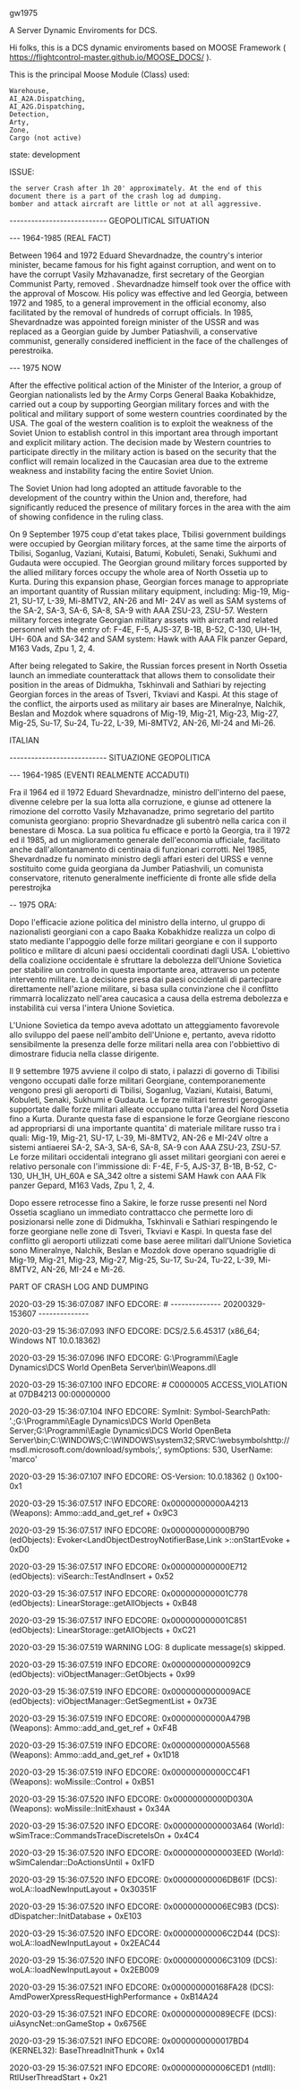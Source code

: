 gw1975

A Server Dynamic Enviroments for DCS.

Hi folks, this is a DCS dynamic enviroments based on MOOSE Framework ( https://flightcontrol-master.github.io/MOOSE_DOCS/ ).

This is the principal Moose Module (Class) used:

    Warehouse,
    AI_A2A.Dispatching,
    AI_A2G.Dispatching,
    Detection,
    Arty,
    Zone,
    Cargo (not active)

state: development

ISSUE:

    the server Crash after 1h 20' approximately. At the end of this document there is a part of the crash log ad dumping.
    bomber and attack aircraft are little or not at all aggressive.

--------------------------- GEOPOLITICAL SITUATION

--- 1964-1985 (REAL FACT)

Between 1964 and 1972 Eduard Shevardnadze, the country's interior minister, became famous for his fight against corruption, and went on to have the corrupt Vasily Mzhavanadze, first secretary of the Georgian Communist Party, removed . Shevardnadze himself took over the office with the approval of Moscow. His policy was effective and led Georgia, between 1972 and 1985, to a general improvement in the official economy, also facilitated by the removal of hundreds of corrupt officials. In 1985, Shevardnadze was appointed foreign minister of the USSR and was replaced as a Georgian guide by Jumber Patiashvili, a conservative communist, generally considered inefficient in the face of the challenges of perestroika.

--- 1975 NOW

After the effective political action of the Minister of the Interior, a group of Georgian nationalists led by the Army Corps General Baaka Kobakhidze, carried out a coup by supporting Georgian military forces and with the political and military support of some western countries coordinated by the USA. The goal of the western coalition is to exploit the weakness of the Soviet Union to establish control in this important area through important and explicit military action. The decision made by Western countries to participate directly in the military action is based on the security that the conflict will remain localized in the Caucasian area due to the extreme weakness and instability facing the entire Soviet Union.

The Soviet Union had long adopted an attitude favorable to the development of the country within the Union and, therefore, had significantly reduced the presence of military forces in the area with the aim of showing confidence in the ruling class.

On 9 September 1975 coup d'etat takes place, Tbilisi government buildings were occupied by Georgian military forces, at the same time the airports of Tbilisi, Soganlug, Vaziani, Kutaisi, Batumi, Kobuleti, Senaki, Sukhumi and Gudauta were occupied. The Georgian ground military forces supported by the allied military forces occupy the whole area of North Ossetia up to Kurta. During this expansion phase, Georgian forces manage to appropriate an important quantity of Russian military equipment, including: Mig-19, Mig-21, SU-17, L-39, Mi-8MTV2, AN-26 and MI- 24V as well as SAM systems of the SA-2, SA-3, SA-6, SA-8, SA-9 with AAA ZSU-23, ZSU-57. Western military forces integrate Georgian military assets with aircraft and related personnel with the entry of: F-4E, F-5, AJS-37, B-1B, B-52, C-130, UH-1H, UH- 60A and SA-342 and SAM system: Hawk with AAA Flk panzer Gepard, M163 Vads, Zpu 1, 2, 4.

After being relegated to Sakire, the Russian forces present in North Ossetia launch an immediate counterattack that allows them to consolidate their position in the areas of Didmukha, Tskhinvali and Sathiari by rejecting Georgian forces in the areas of Tsveri, Tkviavi and Kaspi. At this stage of the conflict, the airports used as military air bases are Mineralnye, Nalchik, Beslan and Mozdok where squadrons of Mig-19, Mig-21, Mig-23, Mig-27, Mig-25, Su-17, Su-24, Tu-22, L-39, Mi-8MTV2, AN-26, MI-24 and Mi-26.

ITALIAN

--------------------------- SITUAZIONE GEOPOLITICA

--- 1964-1985 (EVENTI REALMENTE ACCADUTI)

Fra il 1964 ed il 1972 Eduard Shevardnadze, ministro dell'interno del paese, divenne celebre per la sua lotta alla corruzione, e giunse ad ottenere la rimozione del corrotto Vasily Mzhavanadze, primo segretario del partito comunista georgiano: proprio Shevardnadze gli subentrò nella carica con il benestare di Mosca. La sua politica fu efficace e portò la Georgia, tra il 1972 ed il 1985, ad un miglioramento generale dell'economia ufficiale, facilitato anche dall'allontanamento di centinaia di funzionari corrotti. Nel 1985, Shevardnadze fu nominato ministro degli affari esteri del URSS e venne sostituito come guida georgiana da Jumber Patiashvili, un comunista conservatore, ritenuto generalmente inefficiente di fronte alle sfide della perestrojka

-- 1975 ORA:

Dopo l'efficacie azione politica del ministro della interno, ul gruppo di nazionalisti georgiani con a capo Baaka Kobakhidze realizza un colpo di stato mediante l'appoggio delle forze militari georgiane e con il supporto politico e militare di alcuni paesi occidentali coordinati dagli USA. L'obiettivo della coalizione occidentale è sfruttare la debolezza dell'Unione Sovietica per stabilire un controllo in questa importante area, attraverso un potente intervento militare. La decisione presa dai paesi occidentali di partecipare direttamente nell'azione militare, si basa sulla convinzione che il conflitto rimmarrà localizzato nell'area caucasica a causa della estrema debolezza e instabilità cui versa l'intera Unione Sovietica.

L'Unione Sovietica da tempo aveva adottato un atteggiamento favorevole allo sviluppo del paese nell'ambito dell'Unione e, pertanto, aveva ridotto sensibilmente la presenza delle forze militari nella area con l'obbiettivo di dimostrare fiducia nella classe dirigente.

Il 9 settembre 1975 avviene il colpo di stato, i palazzi di governo di Tibilisi vengono occupati dalle forze militari Georgiane, contemporanemente vengono presi gli aeroporti di Tbilisi, Soganlug, Vaziani, Kutaisi, Batumi, Kobuleti, Senaki, Sukhumi e Gudauta. Le forze militari terrestri gerogiane supportate dalle forze militari alleate occupano tutta l'area del Nord Ossetia fino a Kurta. Durante questa fase di espansione le forze Georgiane riescono ad appropriarsi di una importante quantita' di materiale militare russo tra i quali: Mig-19, Mig-21, SU-17, L-39, Mi-8MTV2, AN-26 e MI-24V oltre a sistemi antiaerei SA-2, SA-3, SA-6, SA-8, SA-9 con AAA ZSU-23, ZSU-57. Le forze militari occidentali integrano gli asset militari georgiani con aerei e relativo personale con l'immissione di: F-4E, F-5, AJS-37, B-1B, B-52, C-130, UH_1H, UH_60A e SA_342 oltre a sistemi SAM Hawk con AAA Flk panzer Gepard, M163 Vads, Zpu 1, 2, 4.

Dopo essere retrocesse fino a Sakire, le forze russe presenti nel Nord Ossetia scagliano un immediato contrattacco che permette loro di posizionarsi nelle zone di Didmukha, Tskhinvali e Sathiari respingendo le forze georgiane nelle zone di Tsveri, Tkviavi e Kaspi. In questa fase del conflitto gli aeroporti utilizzati come base aeree militari dall'Unione Sovietica sono Mineralnye, Nalchik, Beslan e Mozdok dove operano squadriglie di Mig-19, Mig-21, Mig-23, Mig-27, Mig-25, Su-17, Su-24, Tu-22, L-39, Mi-8MTV2, AN-26, MI-24 e Mi-26.



PART OF CRASH LOG AND DUMPING

2020-03-29 15:36:07.087 INFO EDCORE: # -------------- 20200329-153607 --------------

2020-03-29 15:36:07.093 INFO EDCORE: DCS/2.5.6.45317 (x86_64; Windows NT 10.0.18362)

2020-03-29 15:36:07.096 INFO EDCORE: G:\Programmi\Eagle Dynamics\DCS World OpenBeta Server\bin\Weapons.dll

2020-03-29 15:36:07.100 INFO EDCORE: # C0000005 ACCESS_VIOLATION at 07DB4213 00:00000000

2020-03-29 15:36:07.104 INFO EDCORE: SymInit: Symbol-SearchPath: '.;G:\Programmi\Eagle Dynamics\DCS World OpenBeta Server;G:\Programmi\Eagle Dynamics\DCS World OpenBeta Server\bin;C:\WINDOWS;C:\WINDOWS\system32;SRVC:\websymbolshttp://msdl.microsoft.com/download/symbols;', symOptions: 530, UserName: 'marco'

2020-03-29 15:36:07.107 INFO EDCORE: OS-Version: 10.0.18362 () 0x100-0x1

2020-03-29 15:36:07.517 INFO EDCORE: 0x00000000000A4213 (Weapons): Ammo::add_and_get_ref + 0x9C3

2020-03-29 15:36:07.517 INFO EDCORE: 0x000000000000B790 (edObjects): Evoker<LandObjectDestroyNotifierBase,Link >::onStartEvoke + 0xD0

2020-03-29 15:36:07.517 INFO EDCORE: 0x000000000000E712 (edObjects): viSearch::TestAndInsert + 0x52

2020-03-29 15:36:07.517 INFO EDCORE: 0x000000000001C778 (edObjects): LinearStorage::getAllObjects + 0xB48

2020-03-29 15:36:07.517 INFO EDCORE: 0x000000000001C851 (edObjects): LinearStorage::getAllObjects + 0xC21

2020-03-29 15:36:07.519 WARNING LOG: 8 duplicate message(s) skipped.

2020-03-29 15:36:07.519 INFO EDCORE: 0x00000000000092C9 (edObjects): viObjectManager::GetObjects + 0x99

2020-03-29 15:36:07.519 INFO EDCORE: 0x0000000000009ACE (edObjects): viObjectManager::GetSegmentList + 0x73E

2020-03-29 15:36:07.519 INFO EDCORE: 0x00000000000A479B (Weapons): Ammo::add_and_get_ref + 0xF4B

2020-03-29 15:36:07.519 INFO EDCORE: 0x00000000000A5568 (Weapons): Ammo::add_and_get_ref + 0x1D18

2020-03-29 15:36:07.519 INFO EDCORE: 0x00000000000CC4F1 (Weapons): woMissile::Control + 0xB51

2020-03-29 15:36:07.520 INFO EDCORE: 0x00000000000D030A (Weapons): woMissile::InitExhaust + 0x34A

2020-03-29 15:36:07.520 INFO EDCORE: 0x0000000000003A64 (World): wSimTrace::CommandsTraceDiscreteIsOn + 0x4C4

2020-03-29 15:36:07.520 INFO EDCORE: 0x0000000000003EED (World): wSimCalendar::DoActionsUntil + 0x1FD

2020-03-29 15:36:07.520 INFO EDCORE: 0x00000000006DB61F (DCS): woLA::loadNewInputLayout + 0x30351F

2020-03-29 15:36:07.520 INFO EDCORE: 0x00000000006EC9B3 (DCS): dDispatcher::InitDatabase + 0xE103

2020-03-29 15:36:07.520 INFO EDCORE: 0x00000000006C2D44 (DCS): woLA::loadNewInputLayout + 0x2EAC44

2020-03-29 15:36:07.520 INFO EDCORE: 0x00000000006C3109 (DCS): woLA::loadNewInputLayout + 0x2EB009

2020-03-29 15:36:07.521 INFO EDCORE: 0x000000000168FA28 (DCS): AmdPowerXpressRequestHighPerformance + 0xB14A24

2020-03-29 15:36:07.521 INFO EDCORE: 0x000000000089ECFE (DCS): uiAsyncNet::onGameStop + 0x6756E

2020-03-29 15:36:07.521 INFO EDCORE: 0x0000000000017BD4 (KERNEL32): BaseThreadInitThunk + 0x14

2020-03-29 15:36:07.521 INFO EDCORE: 0x000000000006CED1 (ntdll): RtlUserThreadStart + 0x21
